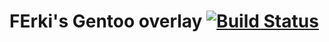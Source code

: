 # FErki's Gentoo overlay [![Build Status](https://travis-ci.com/ferki/gentoo-overlay.svg?branch=master)](https://travis-ci.com/ferki/gentoo-overlay)
